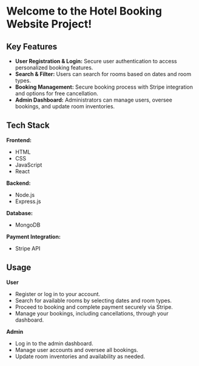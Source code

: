 # Welcome to the Hotel Booking Website Project!

## **Key Features**
- **User Registration & Login:** Secure user authentication to access personalized booking features.
- **Search & Filter:** Users can search for rooms based on dates and room types.
- **Booking Management:** Secure booking process with Stripe integration and options for free cancellation.
- **Admin Dashboard:** Administrators can manage users, oversee bookings, and update room inventories.

## **Tech Stack**

**Frontend:**
- HTML
- CSS
- JavaScript
- React

**Backend:**
- Node.js
- Express.js
  
**Database:**
- MongoDB

**Payment Integration:**
- Stripe API

## **Usage**

**User**

- Register or log in to your account.
- Search for available rooms by selecting dates and room types.
- Proceed to booking and complete payment securely via Stripe.
- Manage your bookings, including cancellations, through your dashboard.

**Admin**

- Log in to the admin dashboard.
- Manage user accounts and oversee all bookings.
- Update room inventories and availability as needed.
